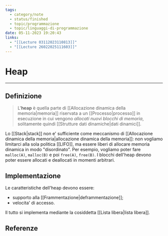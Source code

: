 ```yaml
---
tags:
  - category/note
  - status/finished
  - topic/programmazione
  - topic/linguaggi-di-programmazione
date: 05-11-2023 19:20:43
links:
  - "[[Lecture 03112023110813]]"
  - "[[Lecture 26022025111603]]"
---
```

# Heap
---
## Definizione
> L'**heap** è quella parte di [[Allocazione dinamica della memoria|memoria]] riservata a un [[Processo|processo]] in esecuzione in cui vengono _allocati nuovi blocchi di memoria_, solitamente quindi [[Strutture dati dinamiche|dati dinamici]].

Lo [[Stack|stack]] non e' sufficiente come meccanismo di [[Allocazione dinamica della memoria|allocazione dinamica della memoria]]: non vogliamo limitarci alla sola politica [[LIFO]], ma essere liberi di allocare memoria dinamica in modo "disordinato". Per esempio, vogliamo poter fare `malloc(A)`, `malloc(B)` e poi `free(A)`, `free(B)`. I blocchi dell'heap devono poter essere allocati e deallocati in momenti arbitrari.

## Implementazione
Le caratteristiche dell'heap devono essere:
- supporto alla [[Frammentazione|deframmentazione]];
- velocita' di accesso.

Il tutto si implementa mediante la cosiddetta [[Lista libera|lista libera]].

## Referenze